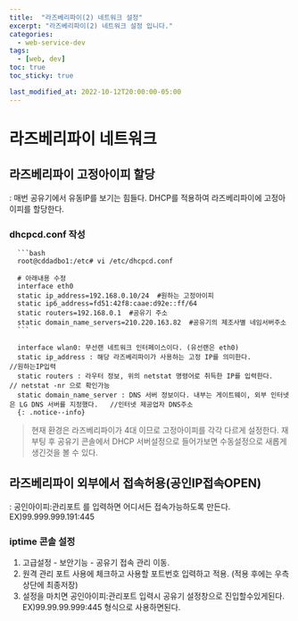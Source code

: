 ```yaml
---
title:  "라즈베리파이(2) 네트워크 설정"
excerpt: "라즈베리파이(2) 네트워크 설정 입니다."
categories:
  - web-service-dev
tags:
  - [web, dev]
toc: true
toc_sticky: true

last_modified_at: 2022-10-12T20:00:00-05:00
---
```


# 라즈베리파이 네트워크
## 라즈베리파이 고정아이피 할당
  : 매번 공유기에서 유동IP를 보기는 힘들다. DHCP를 적용하여 라즈베리파이에 고정아이피를 할당한다.
### dhcpcd.conf 작성
  
      ```bash
      root@cddadbo1:/etc# vi /etc/dhcpcd.conf
    
      # 아래내용 수정
      interface eth0
      static ip_address=192.168.0.10/24  #원하는 고정아이피 
      static ip6_address=fd51:42f8:caae:d92e::ff/64
      static routers=192.168.0.1  #공유기 주소
      static domain_name_servers=210.220.163.82  #공유기의 제조사별 네임서버주소
      ```  

      interface wlan0: 무선랜 네트워크 인터페이스이다. (유선랜은 eth0)   
      static ip_address : 해당 라즈베리파이가 사용하는 고정 IP를 의미한다.        //원하는IP입력  
      static routers : 라우터 정보, 위의 netstat 명령어로 취득한 IP를 입력한다.    // netstat -nr 으로 확인가능  
      static domain_name_server : DNS 서버 정보이다. 내부는 게이트웨이, 외부 인터넷은 LG DNS 서버를 지정했다.   //인터넷 제공업자 DNS주소  
      {: .notice--info}
  
  > 현재 환경은 라즈베리파이가 4대 이므로 고정아이피를 각각 다르게 설정한다.
  > 재부팅 후 공유기 콘솔에서 DHCP 서버설정으로 들어가보면 수동설정으로 새롭게 생긴것을 볼 수 있다.

## 라즈베리파이 외부에서 접속허용(공인IP접속OPEN)
  : 공인아이피:관리포트 를 입력하면 어디서든 접속가능하도록 만든다. EX)99.999.999.191:445
### iptime 콘솔 설정
  1. 고급설정 - 보안기능 - 공유기 접속 관리 이동.
  2. 원격 관리 포트 사용에 체크하고 사용할 포트번호 입력하고 적용. (적용 후에는 우측상단에 최종저장)
  3. 설정을 마치면 공인아이피:관리포트 입력시 공유기 설정창으로 진입할수있게된다.  EX)99.99.99.999:445  형식으로 사용하면된다.

